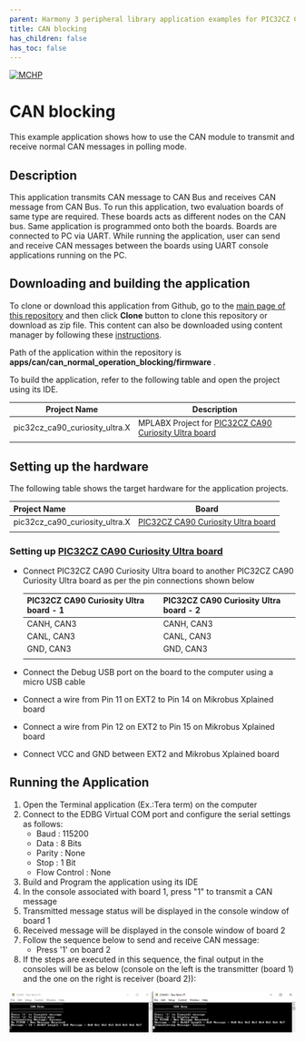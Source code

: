 ```yaml
---
parent: Harmony 3 peripheral library application examples for PIC32CZ CA80/CA90 family
title: CAN blocking 
has_children: false
has_toc: false
---
```


[![MCHP](https://www.microchip.com/ResourcePackages/Microchip/assets/dist/images/logo.png)](https://www.microchip.com)

# CAN blocking

This example application shows how to use the CAN module to transmit and receive normal CAN messages in polling mode.

## Description

This application transmits CAN message to CAN Bus and receives CAN message from CAN Bus. To run this application, two evaluation boards of same type are required. These boards acts as different nodes on the CAN bus. Same application is programmed onto both the boards. Boards are connected to PC via UART. While running the application, user can send and receive CAN messages between the boards using UART console applications running on the PC.

## Downloading and building the application

To clone or download this application from Github, go to the [main page of this repository](https://github.com/Microchip-MPLAB-Harmony/csp_apps_pic32cz_ca) and then click **Clone** button to clone this repository or download as zip file.
This content can also be downloaded using content manager by following these [instructions](https://github.com/Microchip-MPLAB-Harmony/contentmanager/wiki).

Path of the application within the repository is **apps/can/can_normal_operation_blocking/firmware** .

To build the application, refer to the following table and open the project using its IDE.

| Project Name      | Description                                    |
| ----------------- | ---------------------------------------------- |
| pic32cz_ca90_curiosity_ultra.X    | MPLABX Project for [PIC32CZ CA90 Curiosity Ultra board]()|
|||

## Setting up the hardware

The following table shows the target hardware for the application projects.

| Project Name| Board|
|:---------|:---------:|
| pic32cz_ca90_curiosity_ultra.X    | [PIC32CZ CA90 Curiosity Ultra board]()|
|||

### Setting up [PIC32CZ CA90 Curiosity Ultra board]()

- Connect PIC32CZ CA90 Curiosity Ultra board to another PIC32CZ CA90 Curiosity Ultra board as per the pin connections shown below

    | PIC32CZ CA90 Curiosity Ultra board - 1   | PIC32CZ CA90 Curiosity Ultra board - 2    |
    | ----------------- | ------------------ |
    | CANH, CAN3        | CANH, CAN3         |
    | CANL, CAN3        | CANL, CAN3         |
    | GND,  CAN3        | GND,  CAN3         |
    |||

- Connect the Debug USB port on the board to the computer using a micro USB cable
- Connect a wire from Pin 11 on EXT2 to Pin 14 on Mikrobus Xplained board
- Connect a wire from Pin 12 on EXT2 to Pin 15 on Mikrobus Xplained board
- Connect VCC and GND between EXT2 and Mikrobus Xplained board

## Running the Application

1. Open the Terminal application (Ex.:Tera term) on the computer
2. Connect to the EDBG Virtual COM port and configure the serial settings as follows:
    - Baud : 115200
    - Data : 8 Bits
    - Parity : None
    - Stop : 1 Bit
    - Flow Control : None
3. Build and Program the application using its IDE
4. In the console associated with board 1, press "1" to transmit a CAN message
5. Transmitted message status will be displayed in the console window of board 1
6. Received message will be displayed in the console window of board 2
7. Follow the sequence below to send and receive CAN message:
    - Press '1' on board 2
8. If the steps are executed in this sequence, the final output in the consoles will be as below (console on the left is the transmitter (board 1) and the one on the right is receiver (board 2)):

  ![output](images/output_can_normal_operation_blocking.png)
